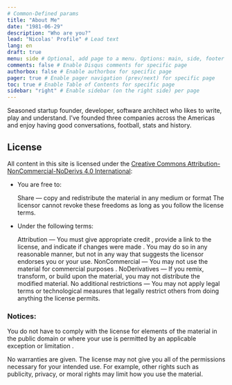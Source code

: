 ```yaml
---
# Common-Defined params
title: "About Me"
date: "1981-06-29"
description: "Who are you?"
lead: "Nicolas' Profile" # Lead text
lang: en
draft: true
menu: side # Optional, add page to a menu. Options: main, side, footer
comments: false # Enable Disqus comments for specific page
authorbox: false # Enable authorbox for specific page
pager: true # Enable pager navigation (prev/next) for specific page
toc: true # Enable Table of Contents for specific page
sidebar: "right" # Enable sidebar (on the right side) per page
---
```


Seasoned startup founder, developer, software architect who likes to write, play and understand. I’ve founded three companies across the Americas and enjoy having good conversations, football, stats and history. 

<!--more-->

## License

All content in this site is licensed under the [Creative Commons Attribution-NonCommercial-NoDerivs 4.0 International](https://creativecommons.org/licenses/by-nc-nd/4.0/):


- You are free to:

    Share — copy and redistribute the material in any medium or format
    The licensor cannot revoke these freedoms as long as you follow the license terms.

- Under the following terms:

    Attribution — You must give appropriate credit , provide a link to the license, and indicate if changes were made . You may do so in any reasonable manner, but not in any way that suggests the licensor endorses you or your use.
    NonCommercial — You may not use the material for commercial purposes .
    NoDerivatives — If you remix, transform, or build upon the material, you may not distribute the modified material.
    No additional restrictions — You may not apply legal terms or technological measures that legally restrict others from doing anything the license permits.

### Notices:

You do not have to comply with the license for elements of the material in the public domain or where your use is permitted by an applicable exception or limitation .

No warranties are given. The license may not give you all of the permissions necessary for your intended use. For example, other rights such as publicity, privacy, or moral rights may limit how you use the material.


